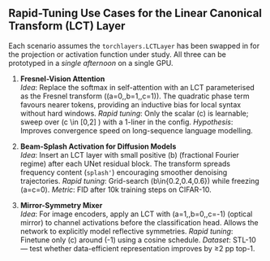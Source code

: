 ## Rapid-Tuning Use Cases for the Linear Canonical Transform (LCT) Layer

Each scenario assumes the `torchlayers.LCTLayer` has been swapped in for the projection or activation function under study.  All three can be prototyped in a _single afternoon_ on a single GPU.

1. **Fresnel-Vision Attention**  
   *Idea*: Replace the softmax in self-attention with an LCT parameterised as the Fresnel transform \((a=0,\,b=1,\,c=1)\).  The quadratic phase term favours nearer tokens, providing an inductive bias for local syntax without hard windows.
   *Rapid tuning*: Only the scalar \(c\) is learnable; sweep over \(c \in [0,2] \) with a 1-liner in the config.
   *Hypothesis*: Improves convergence speed on long-sequence language modelling.

2. **Beam-Splash Activation for Diffusion Models**  
   *Idea*: Insert an LCT layer with small positive \(b\) (fractional Fourier regime) after each UNet residual block.  The transform spreads frequency content (`splash'`) encouraging smoother denoising trajectories.
   *Rapid tuning*: Grid-search \(b\in\{0.2,0.4,0.6\}\) while freezing \(a=c=0\).
   *Metric*: FID after 10k training steps on CIFAR-10.

3. **Mirror-Symmetry Mixer**  
   *Idea*: For image encoders, apply an LCT with \(a=1,\,b=0,\,c=-1\) (optical mirror) to channel activations before the classification head.  Allows the network to explicitly model reflective symmetries.
   *Rapid tuning*: Finetune only \(c\) around \(-1\) using a cosine schedule.
   *Dataset*: STL-10 — test whether data-efficient representation improves by ≥2 pp top-1. 